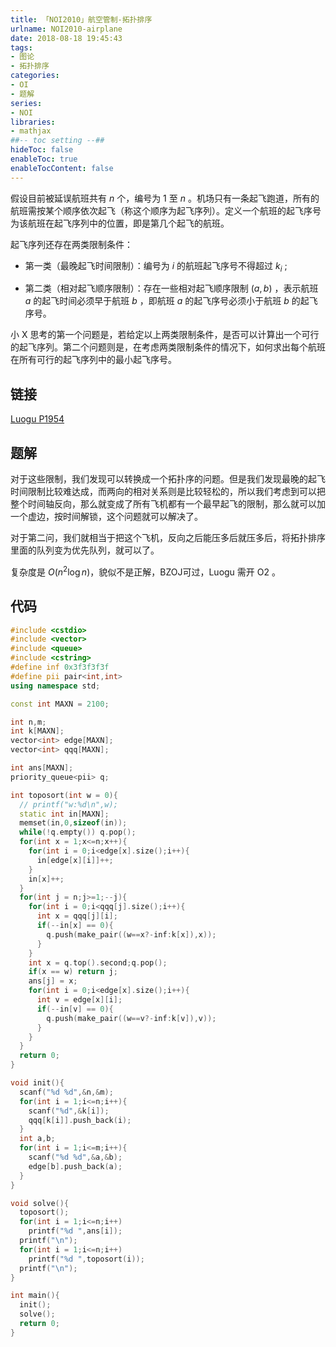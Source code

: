 ```yaml
---
title: 「NOI2010」航空管制-拓扑排序
urlname: NOI2010-airplane
date: 2018-08-18 19:45:43
tags:
- 图论
- 拓扑排序
categories: 
- OI
- 题解
series:
- NOI
libraries:
- mathjax 
##-- toc setting --##
hideToc: false
enableToc: true
enableTocContent: false
---
```



假设目前被延误航班共有 $n$ 个，编号为 $1$ 至 $n$ 。机场只有一条起飞跑道，所有的航班需按某个顺序依次起飞（称这个顺序为起飞序列）。定义一个航班的起飞序号为该航班在起飞序列中的位置，即是第几个起飞的航班。

起飞序列还存在两类限制条件：

+ 第一类（最晚起飞时间限制）：编号为 $i$ 的航班起飞序号不得超过 $k_i$ ;

+ 第二类（相对起飞顺序限制）：存在一些相对起飞顺序限制 $(a, b)$ ，表示航班 $a$ 的起飞时间必须早于航班 $b$ ，即航班 $a$ 的起飞序号必须小于航班 $b$ 的起飞序号。

小 $\text{X}$ 思考的第一个问题是，若给定以上两类限制条件，是否可以计算出一个可行的起飞序列。第二个问题则是，在考虑两类限制条件的情况下，如何求出每个航班在所有可行的起飞序列中的最小起飞序号。

<!--more-->

## 链接

[Luogu P1954](https://www.luogu.org/problemnew/show/P1954)

## 题解

对于这些限制，我们发现可以转换成一个拓扑序的问题。但是我们发现最晚的起飞时间限制比较难达成，而两向的相对关系则是比较轻松的，所以我们考虑到可以把整个时间轴反向，那么就变成了所有飞机都有一个最早起飞的限制，那么就可以加一个虚边，按时间解锁，这个问题就可以解决了。

对于第二问，我们就相当于把这个飞机，反向之后能压多后就压多后，将拓扑排序里面的队列变为优先队列，就可以了。

复杂度是 $O(n^2 \log{n})$，貌似不是正解，BZOJ可过，Luogu 需开 O2 。

## 代码


```cpp
#include <cstdio>
#include <vector>
#include <queue>
#include <cstring>
#define inf 0x3f3f3f3f
#define pii pair<int,int>
using namespace std;

const int MAXN = 2100;

int n,m;
int k[MAXN];
vector<int> edge[MAXN];
vector<int> qqq[MAXN];

int ans[MAXN];
priority_queue<pii> q;

int toposort(int w = 0){
  // printf("w:%d\n",w);
  static int in[MAXN];
  memset(in,0,sizeof(in));
  while(!q.empty()) q.pop();
  for(int x = 1;x<=n;x++){
    for(int i = 0;i<edge[x].size();i++){
      in[edge[x][i]]++;
    }
    in[x]++;
  }
  for(int j = n;j>=1;--j){
    for(int i = 0;i<qqq[j].size();i++){
      int x = qqq[j][i];
      if(--in[x] == 0){
        q.push(make_pair((w==x?-inf:k[x]),x));
      }
    }
    int x = q.top().second;q.pop();
    if(x == w) return j;
    ans[j] = x;
    for(int i = 0;i<edge[x].size();i++){
      int v = edge[x][i];
      if(--in[v] == 0){
        q.push(make_pair((w==v?-inf:k[v]),v));
      }
    }
  }
  return 0;
}

void init(){
  scanf("%d %d",&n,&m);
  for(int i = 1;i<=n;i++){
    scanf("%d",&k[i]);
    qqq[k[i]].push_back(i);
  }
  int a,b;
  for(int i = 1;i<=m;i++){
    scanf("%d %d",&a,&b);
    edge[b].push_back(a);
  }
}

void solve(){
  toposort();
  for(int i = 1;i<=n;i++)
    printf("%d ",ans[i]);
  printf("\n");
  for(int i = 1;i<=n;i++)
    printf("%d ",toposort(i));
  printf("\n");
}

int main(){
  init();
  solve();
  return 0;
}
```

